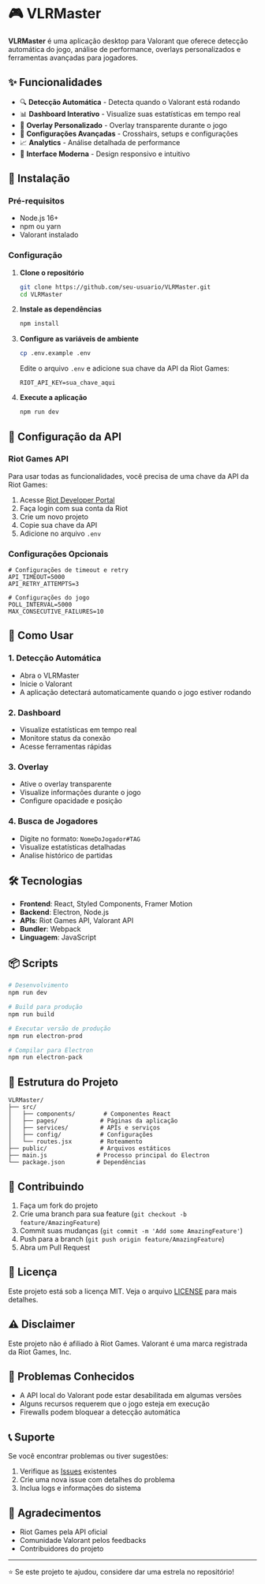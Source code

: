 # 🎮 VLRMaster

**VLRMaster** é uma aplicação desktop para Valorant que oferece detecção automática do jogo, análise de performance, overlays personalizados e ferramentas avançadas para jogadores.

## ✨ Funcionalidades

- 🔍 **Detecção Automática** - Detecta quando o Valorant está rodando
- 📊 **Dashboard Interativo** - Visualize suas estatísticas em tempo real
- 🎯 **Overlay Personalizado** - Overlay transparente durante o jogo
- 🔧 **Configurações Avançadas** - Crosshairs, setups e configurações
- 📈 **Analytics** - Análise detalhada de performance
- 🎨 **Interface Moderna** - Design responsivo e intuitivo

## 🚀 Instalação

### Pré-requisitos

- Node.js 16+ 
- npm ou yarn
- Valorant instalado

### Configuração

1. **Clone o repositório**
   ```bash
   git clone https://github.com/seu-usuario/VLRMaster.git
   cd VLRMaster
   ```

2. **Instale as dependências**
   ```bash
   npm install
   ```

3. **Configure as variáveis de ambiente**
   ```bash
   cp .env.example .env
   ```
   
   Edite o arquivo `.env` e adicione sua chave da API da Riot Games:
   ```
   RIOT_API_KEY=sua_chave_aqui
   ```

4. **Execute a aplicação**
   ```bash
   npm run dev
   ```

## 🔑 Configuração da API

### Riot Games API

Para usar todas as funcionalidades, você precisa de uma chave da API da Riot Games:

1. Acesse [Riot Developer Portal](https://developer.riotgames.com/)
2. Faça login com sua conta da Riot
3. Crie um novo projeto
4. Copie sua chave da API
5. Adicione no arquivo `.env`

### Configurações Opcionais

```env
# Configurações de timeout e retry
API_TIMEOUT=5000
API_RETRY_ATTEMPTS=3

# Configurações do jogo
POLL_INTERVAL=5000
MAX_CONSECUTIVE_FAILURES=10
```

## 🎯 Como Usar

### 1. Detecção Automática
- Abra o VLRMaster
- Inicie o Valorant
- A aplicação detectará automaticamente quando o jogo estiver rodando

### 2. Dashboard
- Visualize estatísticas em tempo real
- Monitore status da conexão
- Acesse ferramentas rápidas

### 3. Overlay
- Ative o overlay transparente
- Visualize informações durante o jogo
- Configure opacidade e posição

### 4. Busca de Jogadores
- Digite no formato: `NomeDoJogador#TAG`
- Visualize estatísticas detalhadas
- Analise histórico de partidas

## 🛠️ Tecnologias

- **Frontend**: React, Styled Components, Framer Motion
- **Backend**: Electron, Node.js
- **APIs**: Riot Games API, Valorant API
- **Bundler**: Webpack
- **Linguagem**: JavaScript

## 📦 Scripts

```bash
# Desenvolvimento
npm run dev

# Build para produção
npm run build

# Executar versão de produção
npm run electron-prod

# Compilar para Electron
npm run electron-pack
```

## 🔧 Estrutura do Projeto

```
VLRMaster/
├── src/
│   ├── components/        # Componentes React
│   ├── pages/            # Páginas da aplicação
│   ├── services/         # APIs e serviços
│   ├── config/           # Configurações
│   └── routes.jsx        # Roteamento
├── public/               # Arquivos estáticos
├── main.js              # Processo principal do Electron
└── package.json         # Dependências
```

## 🤝 Contribuindo

1. Faça um fork do projeto
2. Crie uma branch para sua feature (`git checkout -b feature/AmazingFeature`)
3. Commit suas mudanças (`git commit -m 'Add some AmazingFeature'`)
4. Push para a branch (`git push origin feature/AmazingFeature`)
5. Abra um Pull Request

## 📄 Licença

Este projeto está sob a licença MIT. Veja o arquivo [LICENSE](LICENSE) para mais detalhes.

## ⚠️ Disclaimer

Este projeto não é afiliado à Riot Games. Valorant é uma marca registrada da Riot Games, Inc.

## 🐛 Problemas Conhecidos

- A API local do Valorant pode estar desabilitada em algumas versões
- Alguns recursos requerem que o jogo esteja em execução
- Firewalls podem bloquear a detecção automática

## 📞 Suporte

Se você encontrar problemas ou tiver sugestões:

1. Verifique as [Issues](https://github.com/seu-usuario/VLRMaster/issues) existentes
2. Crie uma nova issue com detalhes do problema
3. Inclua logs e informações do sistema

## 🎉 Agradecimentos

- Riot Games pela API oficial
- Comunidade Valorant pelos feedbacks
- Contribuidores do projeto

---

⭐ Se este projeto te ajudou, considere dar uma estrela no repositório! 